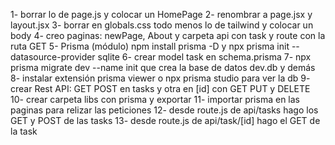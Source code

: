1- borrar lo de page.js y colocar un HomePage
2- renombrar a page.jsx y layout.jsx
3- borrar en globals.css todo menos lo de tailwind y colocar un body
4- creo paginas: newPage, About y carpeta api con task y route con la ruta GET
5- Prisma (módulo) npm install prisma -D y npx prisma init --datasource-provider sqlite
6- crear model task en schema.prisma
7- npx prisma migrate dev --name init que crea la base de datos dev.db y demás
8- instalar extensión prisma viewer o npx prisma studio para ver la db
9- crear Rest API: GET POST en tasks y otra en [id] con GET PUT y DELETE
10- crear carpeta libs con prisma y exportar 
11- importar prisma en las paginas para relizar las peticiones
12- desde route.js de api/tasks hago los GET y POST de las tasks
13- desde route.js de api/task/[id] hago el GET de la task